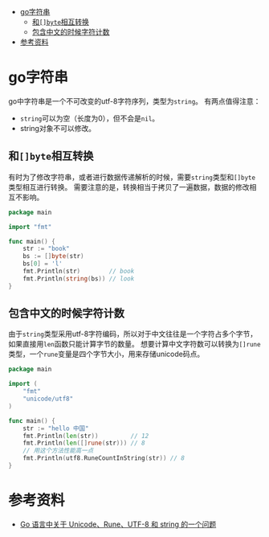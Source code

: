 - [go字符串](#go字符串)
	- [和`[]byte`相互转换](#和byte相互转换)
	- [包含中文的时候字符计数](#包含中文的时候字符计数)
- [参考资料](#参考资料)

# go字符串

go中字符串是一个不可改变的utf-8字符序列，类型为`string`。
有两点值得注意：

- `string`可以为空（长度为0），但不会是`nil`。
- string对象不可以修改。

## 和`[]byte`相互转换

有时为了修改字符串，或者进行数据传递解析的时候，需要`string`类型和`[]byte`类型相互进行转换。
需要注意的是，转换相当于拷贝了一遍数据，数据的修改相互不影响。

```go
package main

import "fmt"

func main() {
	str := "book"
	bs := []byte(str)
	bs[0] = 'l'
	fmt.Println(str)        // book
	fmt.Println(string(bs)) // look
}

```

## 包含中文的时候字符计数

由于`string`类型采用utf-8字符编码，所以对于中文往往是一个字符占多个字节，如果直接用`len`函数只能计算字节的数量。
想要计算中文字符数可以转换为`[]rune`类型，一个`rune`变量是四个字节大小，用来存储unicode码点。

```go
package main

import (
	"fmt"
	"unicode/utf8"
)

func main() {
	str := "hello 中国"
	fmt.Println(len(str))         // 12
	fmt.Println(len([]rune(str))) // 8
	// 用这个方法性能高一点
	fmt.Println(utf8.RuneCountInString(str)) // 8
}

```

# 参考资料

- [Go 语言中关于 Unicode、Rune、UTF-8 和 string 的一个问题](https://blog.twofei.com/806/)
